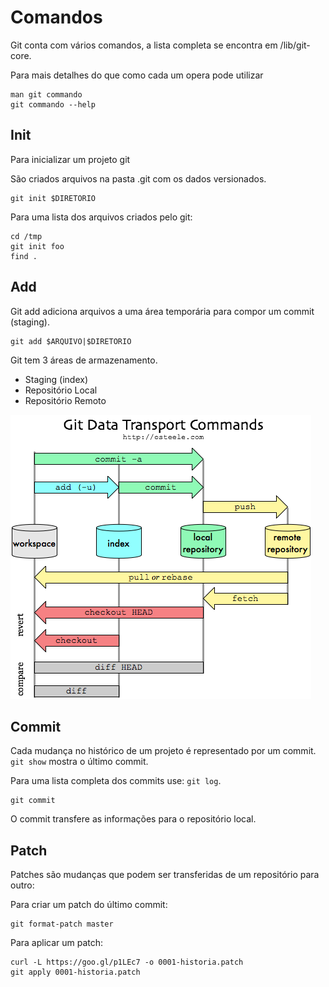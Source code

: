 Comandos
========

Git conta com vários comandos, a lista completa se encontra em
/lib/git-core.

Para mais detalhes do que como cada um opera pode utilizar

```
man git commando
git commando --help

```

Init
----

Para inicializar um projeto git

São criados arquivos na pasta .git com os
dados versionados.

```
git init $DIRETORIO

```

Para uma lista dos arquivos criados pelo git:

```
cd /tmp
git init foo
find .
```

Add
---

Git add adiciona arquivos a uma área temporária
para compor um commit (staging).

```
git add $ARQUIVO|$DIRETORIO
```


Git tem 3 áreas de armazenamento.

 - Staging (index)
 - Repositório Local
 - Repositório Remoto

![Comandos de trasporte e áreas de armazenamento](git-transport.png)

Commit
------

Cada mudança no histórico de um projeto é representado por um
commit. `git show` mostra o  último commit.

Para uma lista completa dos commits use: `git log`.

```
git commit
```

O commit transfere as informações para o repositório local.

Patch
-----

Patches são mudanças que podem ser transferidas de um repositório
para outro:

Para criar um patch do último commit:

```
git format-patch master

```

Para aplicar um patch:

```
curl -L https://goo.gl/p1LEc7 -o 0001-historia.patch
git apply 0001-historia.patch
```
